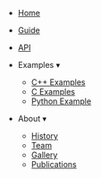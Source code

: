 - [Home](/) &nbsp; &nbsp;

- [Guide](guide/user-guide/introduction.md) &nbsp; &nbsp;

- [API](api/README.md) &nbsp; &nbsp;

- Examples <span class="arrow">&#x25BE;</span>
  - [C++ Examples](https://github.com/libocca/occa/tree/main/examples/cpp)
  - [C Examples](https://github.com/libocca/occa/tree/main/examples/c)
  - [Python Example](https://mybinder.org/v2/gh/libocca/occa.py/0.4.1?filepath=notebooks%2FTutorial.ipynb)

- About <span class="arrow">&#x25BE;</span>
  - [History](history.md)
  - [Team](team.md)
  - [Gallery](gallery.md)
  - [Publications](publications.md)
